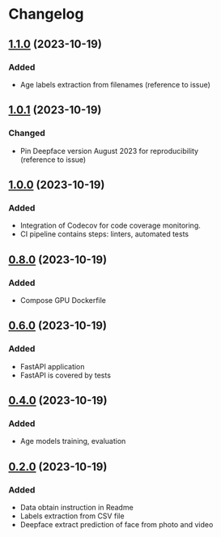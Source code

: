 # Changelog

## [1.1.0](https://github.com/codecov/uploader/compare/v0.6.3...v0.7.1) (2023-10-19)
### Added
- Age labels extraction from filenames
(reference to issue)

## [1.0.1](https://github.com/codecov/uploader/compare/v0.6.3...v0.7.1) (2023-10-19)
### Changed
- Pin Deepface version August 2023 for reproducibility  
(reference to issue)

## [1.0.0](https://github.com/codecov/uploader/compare/v0.6.3...v0.7.1) (2023-10-19)
### Added
- Integration of Codecov for code coverage monitoring.
- CI pipeline contains steps: linters, automated tests

## [0.8.0](https://github.com/codecov/uploader/compare/v0.6.3...v0.7.1) (2023-10-19)
### Added
- Compose GPU Dockerfile

## [0.6.0](https://github.com/codecov/uploader/compare/v0.6.3...v0.7.1) (2023-10-19)
### Added
- FastAPI application
- FastAPI is covered by tests

## [0.4.0](https://github.com/codecov/uploader/compare/v0.6.3...v0.7.1) (2023-10-19)
### Added
- Age models training, evaluation

## [0.2.0](https://github.com/codecov/uploader/compare/v0.6.3...v0.7.1) (2023-10-19)
### Added
- Data obtain instruction in Readme
- Labels extraction from CSV file
- Deepface extract prediction of face from photo and video


